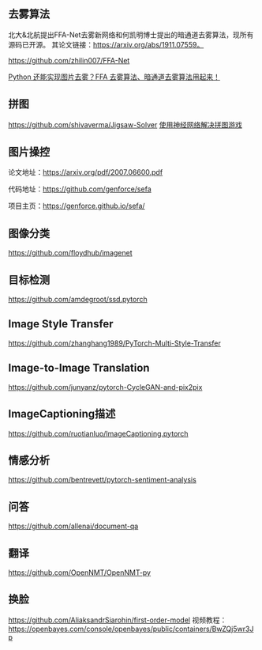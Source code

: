
## 去雾算法
北大&北航提出FFA-Net去雾新网络和何凯明博士提出的暗通道去雾算法，现所有源码已开源。
其论文链接：https://arxiv.org/abs/1911.07559。

https://github.com/zhilin007/FFA-Net

[Python 还能实现图片去雾？FFA 去雾算法、暗通道去雾算法用起来！](https://blog.csdn.net/dQCFKyQDXYm3F8rB0/article/details/107703707)

## 拼图
https://github.com/shivaverma/Jigsaw-Solver
[使用神经网络解决拼图游戏](https://www.toutiao.com/i6855437347463365133/)


## 图片操控
论文地址：https://arxiv.org/pdf/2007.06600.pdf

代码地址：https://github.com/genforce/sefa

项目主页：https://genforce.github.io/sefa/



## 图像分类
https://github.com/floydhub/imagenet
## 目标检测
https://github.com/amdegroot/ssd.pytorch
## Image Style Transfer
https://github.com/zhanghang1989/PyTorch-Multi-Style-Transfer
## Image-to-Image Translation
https://github.com/junyanz/pytorch-CycleGAN-and-pix2pix

## ImageCaptioning描述
https://github.com/ruotianluo/ImageCaptioning.pytorch

## 情感分析
https://github.com/bentrevett/pytorch-sentiment-analysis
## 问答
https://github.com/allenai/document-qa

## 翻译
https://github.com/OpenNMT/OpenNMT-py

## 换脸
https://github.com/AliaksandrSiarohin/first-order-model
视频教程：https://openbayes.com/console/openbayes/public/containers/BwZQj5wr3Jp